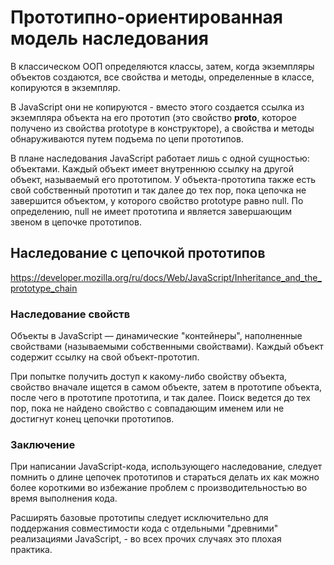 # Прототипно-ориентированная модель наследования

В классическом ООП определяются классы, затем, когда экземпляры объектов создаются, все свойства и методы, определенные в классе, копируются в экземпляр.

В JavaScript они не копируются - вместо этого создается ссылка из экземпляра объекта на его прототип (это свойство __proto__, которое получено из свойства prototype в конструкторе), а свойства и методы обнаруживаются путем подъема по цепи прототипов.

В плане наследования JavaScript работает лишь с одной сущностью: объектами. Каждый объект имеет внутреннюю ссылку на другой объект, называемый его прототипом. У объекта-прототипа также есть свой собственный прототип и так далее до тех пор, пока цепочка не завершится объектом, у которого свойство prototype равно null. По определению, null не имеет прототипа и является завершающим звеном в цепочке прототипов.


## Наследование с цепочкой прототипов

https://developer.mozilla.org/ru/docs/Web/JavaScript/Inheritance_and_the_prototype_chain

### Наследование свойств

Объекты в JavaScript — динамические "контейнеры", наполненные свойствами (называемыми собственными свойствами). Каждый объект содержит ссылку на свой объект-прототип.

При попытке получить доступ к какому-либо свойству объекта, свойство вначале ищется в самом объекте, затем в прототипе объекта, после чего в прототипе прототипа, и так далее. Поиск ведется до тех пор, пока не найдено свойство с совпадающим именем или не достигнут конец цепочки прототипов.


### Заключение

При написании JavaScript-кода, использующего наследование, следует помнить о длине цепочек прототипов и стараться делать их как можно более короткими во избежание проблем с производительностью во время выполнения кода.

Расширять базовые прототипы следует исключительно для поддержания совместимости кода с отдельными "древними" реализациями JavaScript, - во всех прочих случаях это плохая практика.
